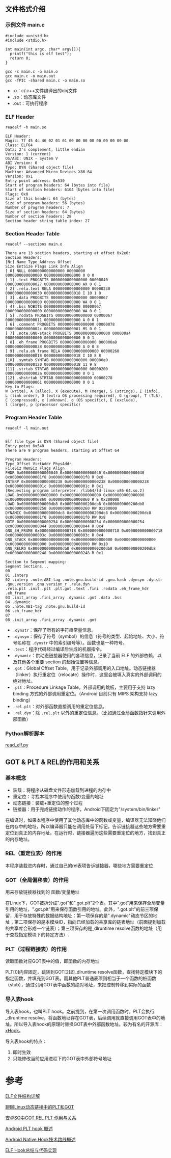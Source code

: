 ## 文件格式介绍

### 示例文件 main.c
```
#include <unistd.h>
#include <stdio.h>

int main(int argc, char* argv[]){
  printf("this is elf test");
  return 0;
}
```

```shell
gcc -c main.c -o main.o
gcc main.c -o main.out
gcc -fPIC -shared main.c -o main.so
```

* .o：c/.c++文件编译出的obj文件
* .so：动态库文件
* .out：可执行程序

### ELF Header 
```
readelf -h main.so

ELF Header:
Magic: 7f 45 4c 46 02 01 01 00 00 00 00 00 00 00 00 00
Class: ELF64
Data: 2's complement, little endian
Version: 1 (current)
OS/ABI: UNIX - System V
ABI Version: 0
Type: DYN (Shared object file)
Machine: Advanced Micro Devices X86-64
Version: 0x1
Entry point address: 0x530
Start of program headers: 64 (bytes into file)
Start of section headers: 6104 (bytes into file)
Flags: 0x0
Size of this header: 64 (bytes)
Size of program headers: 56 (bytes)
Number of program headers: 7
Size of section headers: 64 (bytes)
Number of section headers: 28
Section header string table index: 27
```

### Section Header Table

```
readelf --sections main.o

There are 13 section headers, starting at offset 0x2e0:
Section Headers:
[Nr] Name Type Address Offset
Size EntSize Flags Link Info Align
[ 0] NULL 0000000000000000 00000000
0000000000000000 0000000000000000 0 0 0
[ 1] .text PROGBITS 0000000000000000 00000040
0000000000000027 0000000000000000 AX 0 0 1
[ 2] .rela.text RELA 0000000000000000 00000230
0000000000000030 0000000000000018 I 10 1 8
[ 3] .data PROGBITS 0000000000000000 00000067
0000000000000000 0000000000000000 WA 0 0 1
[ 4] .bss NOBITS 0000000000000000 00000067
0000000000000000 0000000000000000 WA 0 0 1
[ 5] .rodata PROGBITS 0000000000000000 00000067
0000000000000011 0000000000000000 A 0 0 1
[ 6] .comment PROGBITS 0000000000000000 00000078
000000000000002c 0000000000000001 MS 0 0 1
[ 7] .note.GNU-stack PROGBITS 0000000000000000 000000a4
0000000000000000 0000000000000000 0 0 1
[ 8] .eh_frame PROGBITS 0000000000000000 000000a8
0000000000000038 0000000000000000 A 0 0 8
[ 9] .rela.eh_frame RELA 0000000000000000 00000260
0000000000000018 0000000000000018 I 10 8 8
[10] .symtab SYMTAB 0000000000000000 000000e0
0000000000000120 0000000000000018 11 9 8
[11] .strtab STRTAB 0000000000000000 00000200
000000000000002a 0000000000000000 0 0 1
[12] .shstrtab STRTAB 0000000000000000 00000278
0000000000000061 0000000000000000 0 0 1
Key to Flags:
W (write), A (alloc), X (execute), M (merge), S (strings), I (info),
L (link order), O (extra OS processing required), G (group), T (TLS),
C (compressed), x (unknown), o (OS specific), E (exclude),
l (large), p (processor specific)
```

### Program Header Table 

```
readelf -l main.out


Elf file type is DYN (Shared object file)
Entry point 0x540
There are 9 program headers, starting at offset 64

Program Headers:
Type Offset VirtAddr PhysAddr
FileSiz MemSiz Flags Align
PHDR 0x0000000000000040 0x0000000000000040 0x0000000000000040
0x00000000000001f8 0x00000000000001f8 R 0x8
INTERP 0x0000000000000238 0x0000000000000238 0x0000000000000238
0x000000000000001c 0x000000000000001c R 0x1
[Requesting program interpreter: /lib64/ld-linux-x86-64.so.2]
LOAD 0x0000000000000000 0x0000000000000000 0x0000000000000000
0x0000000000000860 0x0000000000000860 R E 0x200000
LOAD 0x0000000000000db8 0x0000000000200db8 0x0000000000200db8
0x0000000000000258 0x0000000000000260 RW 0x200000
DYNAMIC 0x0000000000000dc8 0x0000000000200dc8 0x0000000000200dc8
0x00000000000001f0 0x00000000000001f0 RW 0x8
NOTE 0x0000000000000254 0x0000000000000254 0x0000000000000254
0x0000000000000044 0x0000000000000044 R 0x4
GNU_EH_FRAME 0x0000000000000718 0x0000000000000718 0x0000000000000718
0x000000000000003c 0x000000000000003c R 0x4
GNU_STACK 0x0000000000000000 0x0000000000000000 0x0000000000000000
0x0000000000000000 0x0000000000000000 RW 0x10
GNU_RELRO 0x0000000000000db8 0x0000000000200db8 0x0000000000200db8
0x0000000000000248 0x0000000000000248 R 0x1

Section to Segment mapping:
Segment Sections...
00
01 .interp
02 .interp .note.ABI-tag .note.gnu.build-id .gnu.hash .dynsym .dynstr .gnu.version .gnu.version_r .rela.dyn
.rela.plt .init .plt .plt.got .text .fini .rodata .eh_frame_hdr .eh_frame
03 .init_array .fini_array .dynamic .got .data .bss
04 .dynamic
05 .note.ABI-tag .note.gnu.build-id
06 .eh_frame_hdr
07
08 .init_array .fini_array .dynamic .got
```

* `.dynstr`：保存了所有的字符串常量信息。
* `.dynsym`：保存了符号（symbol）的信息（符号的类型、起始地址、大小、符号名称在 `.dynstr` 中的索引编号等）。函数也是一种符号。
* `.text`：程序代码经过编译后生成的机器指令。
* `.dynamic`：供动态链接器使用的各项信息，记录了当前 ELF 的外部依赖，以及其他各个重要 section 的起始位置等信息。
* `.got`：Global Offset Table。用于记录外部调用的入口地址。动态链接器（linker）执行重定位（relocate）操作时，这里会被填入真实的外部调用的绝对地址。
* `.plt`：Procedure Linkage Table。外部调用的跳板，主要用于支持 lazy binding 方式的外部调用重定位。（Android 目前只有 MIPS 架构支持 lazy binding）
* `.rel.plt`：对外部函数直接调用的重定位信息。
* `.rel.dyn`：除 `.rel.plt` 以外的重定位信息。（比如通过全局函数指针来调用外部函数）

### Python解析脚本

[read_elf.py](https://github.com/worldwonderer/dive-into-art/blob/master/read_elf.py)


## GOT & PLT & REL的作用和关系

### 基本概念

* 装载：将程序从磁盘文件形态加载到进程的内存中
* 重定位：寻找本程序中使用的函数/变量的地址
* 动态链接：装载+重定位的整个过程
* 链接器：用于完成链接动作的程序，Android下固定为"/system/bin/linker"

在编译时，如果本程序中使用了其他动态库中的函数或变量，编译器无法知晓他们在内存中的地址，所以编译器只能在调用处留下标记，告诉链接器这些地方需要重定位到真正的内存地址。在运行时，链接器遍历这些需要重定位的地方，找到真正的内存地址。

### REL（重定位表）的作用
本程序装载进内存时，通过自己的rel表项告诉链接器，哪些地方需要重定位

### GOT（全局偏移表）的作用
用来存放链接器找到的 函数/变量地址

在Linux下，GOT被拆分成".got"和".got.plt"2个表。其中".got"用来保存全局变量引用的地址，".got.plt"用来保存函数引用的地址。此外，".got.plt"的前三项保留，用于存放特殊的数据结构地址：第一项保存的是".dynamic"动态节区的地址；第二项保存的是本模块ID，指向已经加载的共享库的链表地址（前面提到加载的共享库会形成一个链表）；第三项保存的是_dlruntime resolve函数的地址（用于查找指定模块下的特定方法）.

### PLT（过程链接表）的作用
读取函数对应GOT表中的值，即函数的内存地址

PLT[0]内容固定，跳转到GOT[2]即_dlruntime resolve函数，查找特定模块下的指定函数，并填充到GOT表。而其他PLT普通表项则相当于一个函数的桩函数（stub），通过引用GOT表中函数的绝对地址，来把控制转移到实际的函数


### 导入表hook

导入表hook，也叫PLT hook。之前提到，在第一次调用函数时，PLT会执行_dlruntime resolve，将函数地址存在GOT表，后续调用就直接调用GOT表中的地址。所以导入表hook的原理时替换GOT表中外部函数地址。较为有名的开源库：[xHook](https://github.com/iqiyi/xHook/blob/master/docs/overview/android_plt_hook_overview.zh-CN.md)。

导入表hook的特点：

1. 即时生效
2. 只能修改当前应用进程下的GOT表中外部符号地址

# 参考

[ELF文件结构详解](https://bbs.pediy.com/thread-255670.htm)

[聊聊Linux动态链接中的PLT和GOT](https://blog.csdn.net/linyt/article/details/51635768)

[安卓SO中GOT REL PLT 作用与关系](https://bbs.pediy.com/thread-221821.htm)

[Android PLT hook 概述](https://github.com/iqiyi/xHook/blob/master/docs/overview/android_plt_hook_overview.zh-CN.md)

[Android Native Hook技术路线概述](https://gtoad.github.io/2018/07/05/Android-Native-Hook/)

[ELF Hook总结与代码实现](https://bbs.pediy.com/thread-255671.htm)
